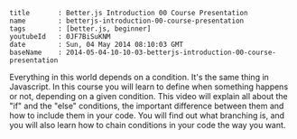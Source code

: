 ```
title       : Better.js Introduction 00 Course Presentation
name        : betterjs-introduction-00-course-presentation
tags        : [better.js, beginner]
youtubeId   : 0JF7BiSuKNM
date        : Sun, 04 May 2014 08:10:03 GMT
baseName    : 2014-05-04-10-10-03-betterjs-introduction-00-course-presentation
```

Everything in this world depends on a condition. It's the same thing in Javascript. In this course you will learn to define when something happens or not, depending on a given condition. This video will explain all about the "if" and the "else" conditions, the important difference between them and how to include them in your code. You will find out what branching is, and you will also learn how to chain conditions in your code the way you want.

